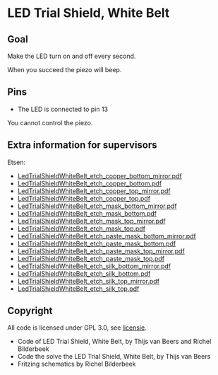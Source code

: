 # LED Trial Shield, White Belt

## Goal

Make the LED turn on and off every second.

When you succeed the piezo will beep.

## Pins

 * The LED is connected to pin 13

You cannot control the piezo.

## Extra information for supervisors

Etsen:

 * [LedTrialShieldWhiteBelt_etch_copper_bottom_mirror.pdf](LedTrialShieldWhiteBelt_etch_copper_bottom_mirror.pdf)
 * [LedTrialShieldWhiteBelt_etch_copper_bottom.pdf](LedTrialShieldWhiteBelt_etch_copper_bottom.pdf)
 * [LedTrialShieldWhiteBelt_etch_copper_top_mirror.pdf](LedTrialShieldWhiteBelt_etch_copper_top_mirror.pdf)
 * [LedTrialShieldWhiteBelt_etch_copper_top.pdf](LedTrialShieldWhiteBelt_etch_copper_top.pdf)
 * [LedTrialShieldWhiteBelt_etch_mask_bottom_mirror.pdf](LedTrialShieldWhiteBelt_etch_mask_bottom_mirror.pdf)
 * [LedTrialShieldWhiteBelt_etch_mask_bottom.pdf](LedTrialShieldWhiteBelt_etch_mask_bottom.pdf)
 * [LedTrialShieldWhiteBelt_etch_mask_top_mirror.pdf](LedTrialShieldWhiteBelt_etch_mask_top_mirror.pdf)
 * [LedTrialShieldWhiteBelt_etch_mask_top.pdf](LedTrialShieldWhiteBelt_etch_mask_top.pdf)
 * [LedTrialShieldWhiteBelt_etch_paste_mask_bottom_mirror.pdf](LedTrialShieldWhiteBelt_etch_paste_mask_bottom_mirror.pdf)
 * [LedTrialShieldWhiteBelt_etch_paste_mask_bottom.pdf](LedTrialShieldWhiteBelt_etch_paste_mask_bottom.pdf)
 * [LedTrialShieldWhiteBelt_etch_paste_mask_top_mirror.pdf](LedTrialShieldWhiteBelt_etch_paste_mask_top_mirror.pdf)
 * [LedTrialShieldWhiteBelt_etch_paste_mask_top.pdf](LedTrialShieldWhiteBelt_etch_paste_mask_top.pdf)
 * [LedTrialShieldWhiteBelt_etch_silk_bottom_mirror.pdf](LedTrialShieldWhiteBelt_etch_silk_bottom_mirror.pdf)
 * [LedTrialShieldWhiteBelt_etch_silk_bottom.pdf](LedTrialShieldWhiteBelt_etch_silk_bottom.pdf)
 * [LedTrialShieldWhiteBelt_etch_silk_top_mirror.pdf](LedTrialShieldWhiteBelt_etch_silk_top_mirror.pdf)
 * [LedTrialShieldWhiteBelt_etch_silk_top.pdf](LedTrialShieldWhiteBelt_etch_silk_top.pdf)

## Copyright

All code is licensed under GPL 3.0, see [licensie](LICENSE).

 * Code of LED Trial Shield, White Belt, by Thijs van Beers and Richel Bilderbeek
 * Code the solve the LED Trial Shield, White Belt, by Thijs van Beers
 * Fritzing schematics by Richel Bilderbeek
